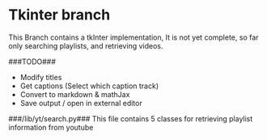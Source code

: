Tkinter branch
==============

This Branch contains a tkInter implementation, It is not yet complete, so far
only searching playlists, and retrieving videos.

###TODO###

 - Modify titles
 - Get captions (Select which caption track)
 - Convert to markdown & mathJax
 - Save output / open in external editor
 

###/lib/yt/search.py###
This file contains 5 classes for retrieving playlist information from youtube